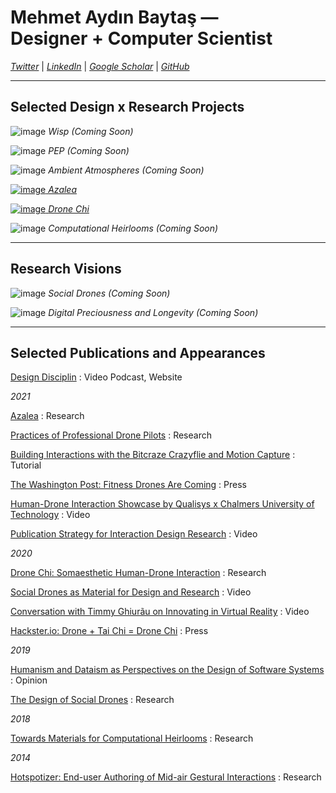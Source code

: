 # Mehmet Aydın Baytaş &mdash; <br> **Designer** + **Computer Scientist**

*[Twitter](http://twitter.com/doctorBaytas)* | *[LinkedIn](https://www.linkedin.com/in/doctorbaytas/)* | *[Google Scholar](https://scholar.google.com/citations?user=2ZPGfGYAAAAJ)* | *[GitHub](https://github.com/mbaytas/)*

---

## **Selected Design** x **Research Projects**

<div class="gallery" markdown="1">

![image](https://user-images.githubusercontent.com/1661078/136032424-62a6bf03-0f13-43d5-818b-be457547af57.png)
*Wisp (Coming Soon)*

![image](https://user-images.githubusercontent.com/1661078/136031585-477fdb8f-ebac-4e5a-9ee2-5de4148b0a5d.png)
*PEP (Coming Soon)*

![image](https://user-images.githubusercontent.com/1661078/136030946-a54acaf8-7f6a-4306-bbc2-b1d43f3477eb.png)
*Ambient Atmospheres (Coming Soon)*

[![image](https://user-images.githubusercontent.com/1661078/135835277-60bc0f1c-0e44-4931-8195-e4c21774a3c3.png)
*Azalea*](/research/azalea/)

[![image](https://user-images.githubusercontent.com/1661078/136023073-e2154551-be3a-4ee4-bff8-ef75c935bd53.png)
*Drone Chi*](/research/dronechi/)

![image](https://user-images.githubusercontent.com/1661078/136034982-eebd8726-a76b-4baa-b418-7a5f8d3d5976.png)
*Computational Heirlooms (Coming Soon)*

</div>


---

## **Research Visions**

<div class="gallery" markdown="1">

![image](https://user-images.githubusercontent.com/1661078/136036949-c7ce5e16-302c-4b2c-9f7e-a2df10c3e238.png)
*Social Drones (Coming Soon)*

![image](https://user-images.githubusercontent.com/1661078/136037326-2e0e24e9-df62-4c72-954b-cdcd3d77bdf6.png)
*Digital Preciousness and Longevity (Coming Soon)*

</div>

---

## **Selected Publications and Appearances**

[Design Disciplin](https://www.designdisciplin.com/)
: Video Podcast, Website

*2021*

[Azalea](https://www.baytas.net/research/pub/2021_CHI_Azalea.pdf)
: Research

[Practices of Professional Drone Pilots](https://www.baytas.net/research/pub/2021_CHI_Professional.pdf)
: Research

[Building Interactions with the Bitcraze Crazyflie and Motion Capture](https://www.baytas.net/crazyflie)
: Tutorial

[The Washington Post: Fitness Drones Are Coming](https://www.washingtonpost.com/science/drones-for-exercising/2021/04/16/c459c7fe-882d-11eb-82bc-e58213caa38e_story.html)
: Press

[Human-Drone Interaction Showcase by Qualisys x Chalmers University of Technology](https://www.youtube.com/watch?v=IVMFvLN44Ts)
: Video

[Publication Strategy for Interaction Design Research](https://youtu.be/eoOrOZymdmg)
: Video


*2020*

[Drone Chi: Somaesthetic Human-Drone Interaction](research/pub/2020_CHI_Drone_Chi.pdf)
: Research

[Social Drones as Material for Design and Research](https://youtu.be/V3NFn936gzY)
: Video

[Conversation with Timmy Ghiurãu on Innovating in Virtual Reality](https://youtu.be/jMaEjm7L_wU)
: Video

[Hackster.io: Drone + Tai Chi = Drone Chi](https://www.hackster.io/news/drone-tai-chi-drone-chi-410521b6da65)
: Press


*2019*

[Humanism and Dataism as Perspectives on the Design of Software Systems](research/pub/2019_CHI_WS_HCML_Religion.pdf)
: Opinion

[The Design of Social Drones](research/pub/2019_CHI_Drones.pdf)
: Research


*2018*

[Towards Materials for Computational Heirlooms](research/pub/2018_DIS_Heirlooms.pdf) 
: Research


*2014*

[Hotspotizer: End-user Authoring of Mid-air Gestural Interactions](research/pub/2014_NordiCHI_Hotspotizer.pdf)
: Research

